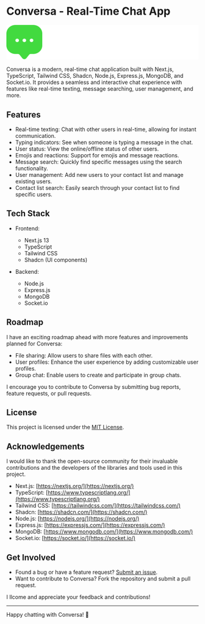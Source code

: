 # Conversa - Real-Time Chat App

![Conversa Logo](./client/public/Logo.svg)

Conversa is a modern, real-time chat application built with Next.js, TypeScript, Tailwind CSS, Shadcn, Node.js, Express.js, MongoDB, and Socket.io. It provides a seamless and interactive chat experience with features like real-time texting, message searching, user management, and more.

## Features

- Real-time texting: Chat with other users in real-time, allowing for instant communication.
- Typing indicators: See when someone is typing a message in the chat.
- User status: View the online/offline status of other users.
- Emojis and reactions: Support for emojis and message reactions.
- Message search: Quickly find specific messages using the search functionality.
- User management: Add new users to your contact list and manage existing users.
- Contact list search: Easily search through your contact list to find specific users.

## Tech Stack

- Frontend:

  - Next.js 13
  - TypeScript
  - Tailwind CSS
  - Shadcn (UI components)

- Backend:
  - Node.js
  - Express.js
  - MongoDB
  - Socket.io

## Roadmap

I have an exciting roadmap ahead with more features and improvements planned for Conversa:

- File sharing: Allow users to share files with each other.
- User profiles: Enhance the user experience by adding customizable user profiles.
- Group chat: Enable users to create and participate in group chats.

I encourage you to contribute to Conversa by submitting bug reports, feature requests, or pull requests.

## License

This project is licensed under the [MIT License](https://opensource.org/licenses/MIT).

## Acknowledgements

I would like to thank the open-source community for their invaluable contributions and the developers of the libraries and tools used in this project.

- Next.js: [https://nextjs.org/](https://nextjs.org/)
- TypeScript: [https://www.typescriptlang.org/](https://www.typescriptlang.org/)
- Tailwind CSS: [https://tailwindcss.com/](https://tailwindcss.com/)
- Shadcn: [https://shadcn.com/](https://shadcn.com/)
- Node.js: [https://nodejs.org/](https://nodejs.org/)
- Express.js: [https://expressjs.com/](https://expressjs.com/)
- MongoDB: [https://www.mongodb.com/](https://www.mongodb.com/)
- Socket.io: [https://socket.io/](https://socket.io/)

## Get Involved

- Found a bug or have a feature request? [Submit an issue](https://github.com/your-username/conversa/issues).
- Want to contribute to Conversa? Fork the repository and submit a pull request.

I Ilcome and appreciate your feedback and contributions!

---

Happy chatting with Conversa! 🎉
